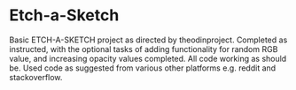 # Etch-a-Sketch

Basic ETCH-A-SKETCH project as directed by theodinproject. Completed as instructed, with the optional tasks of adding functionality for random RGB value, and increasing opacity values completed. All code working as should be. Used code as suggested from various other platforms e.g. reddit and stackoverflow.
